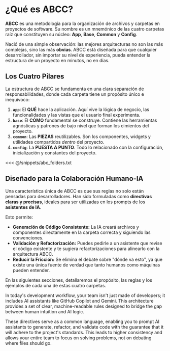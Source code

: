 # ¿Qué es ABCC?

**ABCC** es una metodología para la organización de archivos y carpetas en proyectos de software. Su nombre es un mnemónico de las cuatro carpetas raíz que constituyen su núcleo: **App**, **Base**, **Common** y **Config**.

Nació de una simple observación: las mejores arquitecturas no son las más complejas, sino las más **obvias**. ABCC está diseñada para que cualquier desarrollador, sin importar su nivel de experiencia, pueda entender la estructura de un proyecto en minutos, no en días.

## Los Cuatro Pilares

La estructura de ABCC se fundamenta en una clara separación de responsabilidades, donde cada carpeta tiene un propósito único e inequívoco:

1.  **`app`**: El **QUÉ** hace la aplicación. Aquí vive la lógica de negocio, las funcionalidades y las vistas que el usuario final experimenta.
2.  **`base`**: El **CÓMO** fundamental se construye. Contiene las herramientas agnósticas y patrones de bajo nivel que forman los cimientos del proyecto.
3.  **`common`**: Las **PIEZAS** reutilizables. Son los componentes, widgets y utilidades compartidos *dentro* del proyecto.
4.  **`config`**: La **PUESTA A PUNTO**. Todo lo relacionado con la configuración, inicialización y constantes del proyecto.

<<< @/snippets/abc_folders.txt

## Diseñado para la Colaboración Humano-IA

Una característica única de ABCC es que sus reglas no solo están pensadas para desarrolladores. Han sido formuladas como **directivas claras y precisas**, ideales para ser utilizadas en los prompts de los **asistentes de IA**.

Esto permite:
* **Generación de Código Consistente:** La IA creará archivos y componentes directamente en la carpeta correcta y siguiendo las convenciones.
* **Validación y Refactorización:** Puedes pedirle a un asistente que revise el código existente y te sugiera refactorizaciones para alinearlo con la arquitectura ABCC.
* **Reducir la Fricción:** Se elimina el debate sobre "dónde va esto", ya que existe una única fuente de verdad que tanto humanos como máquinas pueden entender.

En las siguientes secciones, detallaremos el propósito, las reglas y los ejemplos de cada una de estas cuatro carpetas.

In today's development workflow, your team isn't just made of developers; it includes AI assistants like GitHub Copilot and Gemini. This architecture provides a set of clear, machine-readable rules designed to bridge the gap between human intuition and AI logic.

These directives serve as a common language, enabling you to prompt AI assistants to generate, refactor, and validate code with the guarantee that it will adhere to the project's standards. This leads to higher consistency and allows your entire team to focus on solving problems, not on debating where files should go.


